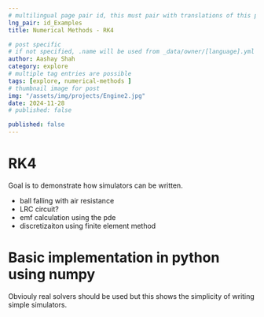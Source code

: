 ```yaml
---
# multilingual page pair id, this must pair with translations of this page. (This name must be unique)
lng_pair: id_Examples
title: Numerical Methods - RK4 

# post specific
# if not specified, .name will be used from _data/owner/[language].yml
author: Aashay Shah
category: explore
# multiple tag entries are possible
tags: [explore, numerical-methods ]
# thumbnail image for post
img: "/assets/img/projects/Engine2.jpg"
date: 2024-11-28
# published: false

published: false
---
```


# RK4
Goal is to demonstrate how simulators can be written.


- ball falling with air resistance
- LRC circuit?
- emf calculation using the pde
- discretizaiton using finite element method
# Basic implementation in python using numpy

Obviouly real solvers should be used but this shows the simplicity of writing simple simulators.

